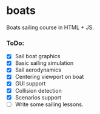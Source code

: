 # boats
Boats sailing course in HTML + JS.

### ToDo:
- [x] Sail boat graphics
- [x] Basic sailing simulation
- [x] Sail aerodynamics
- [x] Centering viewport on boat
- [x] GUI support
- [x] Collision detection
- [x] Scenarios support
- [ ] Write some sailing lessons.
